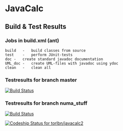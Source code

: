 # JavaCalc

## Build & Test Results

### Jobs in build.xml (ant)

```
build	-	build classes from source
test	-	perform JUnit-tests
doc	-	create standard javadoc documentation
UML_doc	-	create UML-files with javadoc using ydoc
clean	-	clean all
```

### Testresults for branch master
[![Build 
Status](https://travis-ci.org/TLoebner/JavaCalc.svg?branch=master)](https://travis-ci.org/TLoebner/JavaCalc)

### Testresults for branch numa_stuff
[![Build 
Status](https://travis-ci.org/TLoebner/JavaCalc.svg)](https://travis-ci.org/TLoebner/JavaCalc)

[ ![Codeship Status for torlbn/javacalc2](https://codeship.com/projects/69840880-e391-0133-541d-0ae7e6ad137a/status?branch=MavenTest)](https://codeship.com/projects/146027)
